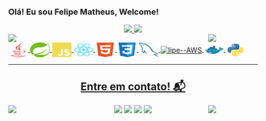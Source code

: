 ### Olá! Eu sou Felipe Matheus, Welcome! 


<div align="center">
  
  <a href="https://github.com/felipematheus1337">

  <img height="180em" src="https://github-readme-stats.vercel.app/api?username=felipematheus1337&show_icons=true&theme=merko&include_all_commits=true&count_private=true"/>
  <img height="180em" src="https://github-readme-stats.vercel.app/api/top-langs/?username=felipematheus1337&layout=compact&langs_count=7&theme=dark"/>
</div>
  
  <img align='left' src='https://i.pinimg.com/originals/9d/9b/d1/9d9bd13afce1a798d22ecfd9897730ed.gif' width='150px'>
  <img align='right' src='https://giffiles.alphacoders.com/360/36088.gif' width='100px'>

  <div style="display: inline_block"><br>
  <img align="center" alt="lipe-Js" height="30" width="40" src="https://raw.githubusercontent.com/devicons/devicon/master/icons/java/java-plain.svg">
  <img align="center" alt="lipe--CSS" height="30" width="40" src="https://raw.githubusercontent.com/devicons/devicon/master/icons/spring/spring-original.svg">
  <img align="center" alt="lipe-Js" height="30" width="40" src="https://raw.githubusercontent.com/devicons/devicon/master/icons/javascript/javascript-plain.svg">
  <img align="center" alt="lipe--React" height="30" width="40" src="https://raw.githubusercontent.com/devicons/devicon/master/icons/react/react-original.svg">
  <img align="center" alt="lipe--HTML" height="30" width="40" src="https://raw.githubusercontent.com/devicons/devicon/master/icons/html5/html5-original.svg">
  <img align="center" alt="lipe--CSS" height="30" width="40" src="https://raw.githubusercontent.com/devicons/devicon/master/icons/css3/css3-original.svg">
  <img align="center" alt="lipe--CSS" height="30" width="40" src="https://raw.githubusercontent.com/devicons/devicon/master/icons/mysql/mysql-original.svg">
  <img align="center" alt="lipe--AWS" height="50" width="60" src="https://upload.wikimedia.org/wikipedia/commons/5/5c/AWS_Simple_Icons_AWS_Cloud.svg">
      <img align="center" alt="lipe--CSS" height="30" width="40" src="https://raw.githubusercontent.com/devicons/devicon/master/icons/docker/docker-original.svg">
      <img align="center" alt="lipe--CSS" height="30" width="40" src="https://raw.githubusercontent.com/devicons/devicon/master/icons/python/python-original.svg">


    

</div>

  <div>
     <hr>
  </div>

<h2 title="Contato" align="center">Entre em contato! 📬 </h2>

<div align="center"> 
<img align='right' src='https://img1.picmix.com/output/stamp/normal/8/6/5/6/1756568_c4174.gif' width='100px'>
<img align='left' src='http://31.media.tumblr.com/tumblr_mdjdhmnIPJ1r6x1zlo1_400.gif' width='100px'>
  <a title="E-mail" href="mailto:lipehbr@gmail.com"><img src="https://img.shields.io/badge/Gmail-D14836?style=for-the-badge&logo=gmail&logoColor=white" target="_blank"></a>
  <a title="LinkedIn" href="https://www.linkedin.com/in/felipe-matheus-34232b162/" target="_blank"><img src="https://img.shields.io/badge/-LinkedIn-%230077B5?style=for-the-badge&logo=linkedin&logoColor=white"></a>
  <a title="Twitter" href="https://twitter.com/felipemath73" target="_blank"><img src="https://img.shields.io/badge/Twitter-1DA1F2?style=for-the-badge&logo=twitter&logoColor=white" target="_blank"></a> 
  <a title="Telegram" href="https://t.me/felipem1337" target="_blank"><img src="https://img.shields.io/badge/Telegram-2CA5E0?style=for-the-badge&logo=telegram&logoColor=white" target="_blank"></a> 
</p>


 
</div>
 




